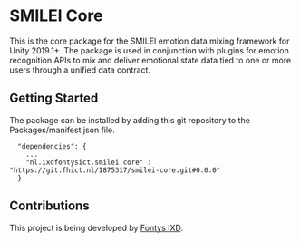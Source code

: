 # SMILEI Core
This is the core package for the SMILEI emotion data mixing framework for Unity 2019.1+.
The package is used in conjunction with plugins for emotion recognition APIs to mix and deliver emotional state data tied to one or more users through a unified data contract.


## Getting Started
The package can be installed by adding this git repository to the Packages/manifest.json file.

```
  "dependencies": {
    ...
    "nl.ixdfontysict.smilei.core" : "https://git.fhict.nl/I875317/smilei-core.git#0.0.0"
  }
```

## Contributions
This project is being developed by [Fontys IXD](https://www.ixdfontysict.nl/).